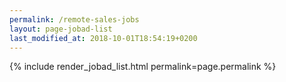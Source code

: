 ```yaml
---
permalink: /remote-sales-jobs
layout: page-jobad-list
last_modified_at: 2018-10-01T18:54:19+0200
---
```

{% include render_jobad_list.html permalink=page.permalink %}
